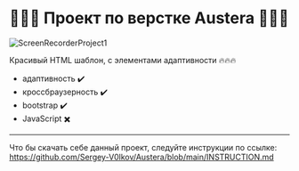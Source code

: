  # :rocket::rocket::rocket: Проект по верстке Austera :rocket::rocket::rocket:

![ScreenRecorderProject1](https://github.com/user-attachments/assets/ba1cabef-1ea2-4ccb-ba53-22116bb73248)



Красивый HTML шаблон, с элементами адаптивности  :fire::fire::fire:
- адаптивность :heavy_check_mark:
- кроссбраузерность :heavy_check_mark:
- bootstrap :heavy_check_mark:
- JavaScript :heavy_multiplication_x:
---
Что бы скачать себе данный проект, следуйте инструкции по ссылке:
https://github.com/Sergey-V0lkov/Austera/blob/main/INSTRUCTION.md
